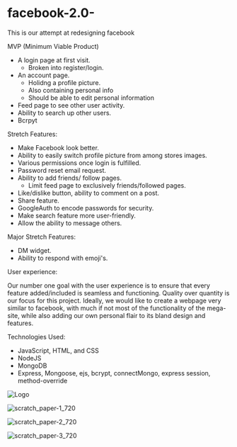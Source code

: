 # facebook-2.0-
This is our attempt at redesigning facebook

MVP (Minimum Viable Product) 

- A login page at first visit.
  - Broken into register/login.
- An account page. 
  - Holidng a profile picture.
  - Also containing personal info
  - Should be able to edit personal information
- Feed page to see other user activity.
- Ability to search up other users.
- Bcrpyt


Stretch Features: 

- Make Facebook look better.
- Ability to easily switch profile picture from among stores images.
- Various permissions once login is fulfilled.
- Password reset email request.
- Ability to add friends/ follow pages.
  - Limit feed page to exclusively friends/followed pages.
- Like/dislike button, ability to comment on a post. 
- Share feature.
- GoogleAuth to encode passwords for security. 
- Make search feature more user-friendly.
- Allow the ability to message others.

Major Stretch Features: 

- DM widget.
- Ability to respond with emoji's.

User experience: 

  Our number one goal with the user experience is to ensure that every feature added/included is seamless and functioning. Quality over quantity is our focus for this project. Ideally, we would like to create a webpage very similar to facebook, with much if not most of the functionality of the mega-site, while also adding our own personal flair to its bland design and features. 
  
Technologies Used: 
- JavaScript, HTML, and CSS
- NodeJS
- MongoDB
- Express, Mongoose, ejs, bcrypt, connectMongo, express session, method-override

![Logo](https://user-images.githubusercontent.com/124005766/224733745-a3a64467-1167-4af8-b3c9-9e6c1896e042.png)

![scratch_paper-1_720](https://user-images.githubusercontent.com/124005766/224733895-b6863fb4-5fad-4fe5-bda8-df60f635de20.jpg)

![scratch_paper-2_720](https://user-images.githubusercontent.com/124005766/224733919-90c0ab24-6363-4920-bad2-765ba6788e4e.jpg)

![scratch_paper-3_720](https://user-images.githubusercontent.com/124005766/224733937-3ca90a57-74e0-4448-a141-e671bbbf9579.jpg)
